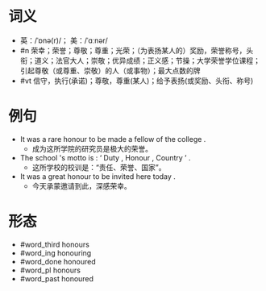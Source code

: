 # 词义
- 英：/ˈɒnə(r)/； 美：/ˈɑːnər/
- #n 荣幸；荣誉；尊敬；尊重；光荣；（为表扬某人的）奖励，荣誉称号，头衔；道义；法官大人；崇敬；优异成绩；正义感；节操；大学荣誉学位课程；引起尊敬（或尊重、崇敬）的人（或事物）；最大点数的牌
- #vt 信守，执行(承诺)；尊敬，尊重(某人)；给予表扬(或奖励、头衔、称号)
# 例句
- It was a rare honour to be made a fellow of the college .
	- 成为这所学院的研究员是极大的荣誉。
- The school 's motto is : ‘ Duty , Honour , Country ’ .
	- 这所学校的校训是：“责任、荣誉、国家”。
- It was a great honour to be invited here today .
	- 今天承蒙邀请到此，深感荣幸。
# 形态
- #word_third honours
- #word_ing honouring
- #word_done honoured
- #word_pl honours
- #word_past honoured
